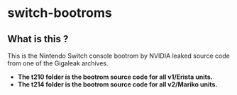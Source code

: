 # switch-bootroms

## What is this ?
This is the Nintendo Switch console bootrom by NVIDIA leaked source code from one of the Gigaleak archives.
- **The t210 folder is the bootrom source code for all v1/Erista units.**
- **The t214 folder is the bootrom source code for all v2/Mariko units.**
